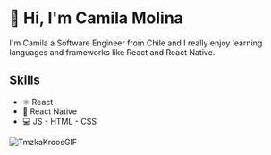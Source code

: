# :wave: Hi, I'm Camila Molina
I'm Camila a Software Engineer from Chile and I really enjoy learning languages and frameworks like React and React Native.

## Skills
- ⚛️ React
- 📱 React Native
- 💻 JS - HTML - CSS

![TmzkaKroosGIF](https://user-images.githubusercontent.com/82980992/223612045-f9848b30-1d92-4507-bbde-24f94c8d3cf0.gif)

<!---
CamiiMolina/CamiiMolina is a ✨ special ✨ repository because its `README.md` (this file) appears on your GitHub profile.
You can click the Preview link to take a look at your changes.
--->
